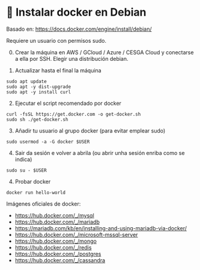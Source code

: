 # 🧾 Instalar docker en Debian

Basado en: <https://docs.docker.com/engine/install/debian/>

Requiere un usuario con permisos sudo.

0. Crear la máquina en AWS / GCloud / Azure / CESGA Cloud y conectarse a ella por SSH. Elegir una distribución debian.

1. Actualizar hasta el final la máquina

~~~~
sudo apt update
sudo apt -y dist-upgrade
sudo apt -y install curl
~~~~

2. Ejecutar el script recomendado por docker

~~~~
curl -fsSL https://get.docker.com -o get-docker.sh
sudo sh ./get-docker.sh
~~~~

3. Añadir tu usuario al grupo docker (para evitar emplear sudo)

~~~~
sudo usermod -a -G docker $USER
~~~~

4. Sair da sesión e volver a abrila (ou abrir unha sesión enriba como se indica)

~~~~
sudo su - $USER
~~~~

4. Probar docker
~~~~
docker run hello-world
~~~~

Imágenes oficiales de docker:

- <https://hub.docker.com/_/mysql>
- <https://hub.docker.com/_/mariadb>
- <https://mariadb.com/kb/en/installing-and-using-mariadb-via-docker/>
- <https://hub.docker.com/_/microsoft-mssql-server>
- <https://hub.docker.com/_/mongo>
- <https://hub.docker.com/_/redis>
- <https://hub.docker.com/_/postgres>
- <https://hub.docker.com/_/cassandra>
